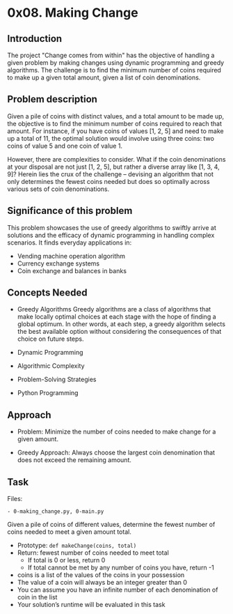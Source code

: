 # 0x08. Making Change

## Introduction
The project "Change comes from within" has the objective of handling a given problem by making changes using dynamic programming and greedy algorithms. The challenge is to find the minimum number of coins required to make up a given total amount, given a list of coin denominations.

## Problem description
Given a pile of coins with distinct values, and a total amount to be made up, the objective is to find the minimum number of coins required to reach that amount. For instance, if you have coins of values [1, 2, 5] and need to make up a total of 11, the optimal solution would involve using three coins: two coins of value 5 and one coin of value 1.

However, there are complexities to consider. What if the coin denominations at your disposal are not just [1, 2, 5], but rather a diverse array like [1, 3, 4, 9]? Herein lies the crux of the challenge – devising an algorithm that not only determines the fewest coins needed but does so optimally across various sets of coin denominations.

## Significance of this problem
This problem showcases the use of greedy algorithms to swiftly arrive at solutions and the efficacy of dynamic programming in handling complex scenarios. It finds everyday applications in:
- Vending machine operation algorithm
- Currency exchange systems
- Coin exchange and balances in banks

## Concepts Needed
* Greedy Algorithms
Greedy algorithms are a class of algorithms that make locally optimal choices at each stage with the hope of finding a global optimum. In other words, at each step, a greedy algorithm selects the best available option without considering the consequences of that choice on future steps.

* Dynamic Programming
* Algorithmic Complexity
* Problem-Solving Strategies
* Python Programming

## Approach
- Problem:
Minimize the number of coins needed to make change for a given amount.

- Greedy Approach:
Always choose the largest coin denomination that does not exceed the remaining amount.

## Task
Files:

    - 0-making_change.py, 0-main.py

Given a pile of coins of different values, determine the fewest number of coins needed to meet a given amount total.
- Prototype: `def makeChange(coins, total)`
- Return: fewest number of coins needed to meet total
    * If total is 0 or less, return 0
    * If total cannot be met by any number of coins you have, return -1
- coins is a list of the values of the coins in your possession
- The value of a coin will always be an integer greater than 0
- You can assume you have an infinite number of each denomination of coin in the list
- Your solution’s runtime will be evaluated in this task
